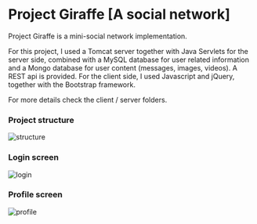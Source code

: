 # Project Giraffe [A social network]
Project Giraffe is a mini-social network implementation.

For this project, I used a Tomcat server together with Java Servlets for the server side, combined with a MySQL database for user related information and a Mongo database for user content (messages, images, videos). A REST api is provided. For the client side, I used Javascript and jQuery, together with the Bootstrap framework.

For more details check the client / server folders.

### Project structure
![structure](http://i.imgur.com/yHdCda9.png)

### Login screen
![login](http://i.imgur.com/UoGlNLc.png)

### Profile screen
![profile](http://i.imgur.com/Y81up9N.png)